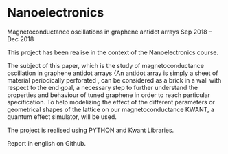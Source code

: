 # Nanoelectronics

Magnetoconductance oscillations in graphene antidot arrays
Sep 2018 – Dec 2018

This project has been realise in the context of the Nanoelectronics course.

The subject of this paper, which is the study of magnetoconductance oscillation in graphene antidot arrays {An antidot array is simply a sheet of material periodically perforated , can be considered as a brick in a wall with respect to the end goal, a necessary step to further understand the properties and behaviour of tuned graphene in order to reach particular specification. To help modelizing the effect of the different parameters or geometrical shapes of the lattice on our magnetoconductance KWANT, a quantum effect simulator, will be used.

The project is realised using PYTHON and Kwant Libraries.

Report in english on Github.
